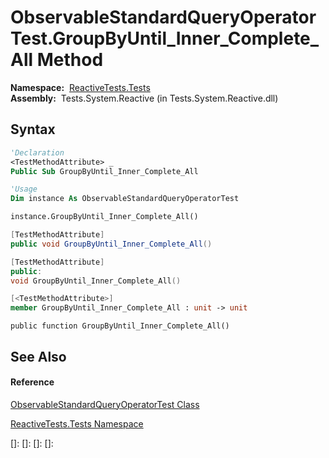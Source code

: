 # ObservableStandardQueryOperatorTest.GroupByUntil\_Inner\_Complete\_All Method

**Namespace:**  [ReactiveTests.Tests](ReactiveTests.Tests\ReactiveTests.Tests.md)  
**Assembly:**  Tests.System.Reactive (in Tests.System.Reactive.dll)

## Syntax

```vb
'Declaration
<TestMethodAttribute> _
Public Sub GroupByUntil_Inner_Complete_All
```

```vb
'Usage
Dim instance As ObservableStandardQueryOperatorTest

instance.GroupByUntil_Inner_Complete_All()
```

```csharp
[TestMethodAttribute]
public void GroupByUntil_Inner_Complete_All()
```

```c++
[TestMethodAttribute]
public:
void GroupByUntil_Inner_Complete_All()
```

```fsharp
[<TestMethodAttribute>]
member GroupByUntil_Inner_Complete_All : unit -> unit 
```

```jscript
public function GroupByUntil_Inner_Complete_All()
```

## See Also

#### Reference

[ObservableStandardQueryOperatorTest Class](ObservableStandardQueryOperatorTest\ObservableStandardQueryOperatorTest.md)

[ReactiveTests.Tests Namespace](ReactiveTests.Tests\ReactiveTests.Tests.md)

[]: 
[]: 
[]: 
[]: 